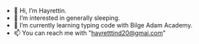 - 👋 Hi, I’m Hayrettin.
- 👀 I’m interested in generally sleeping.
- 🌱 I’m currently learning typing code with Bilge Adam Academy. 
- 📫 You can reach me with "hayretttind20@gmai.com"

<!---
demirHayrettin/demirHayrettin is a ✨ special ✨ repository because its `README.md` (this file) appears on your GitHub profile.
You can click the Preview link to take a look at your changes.
--->
